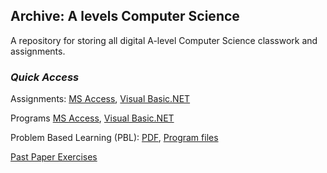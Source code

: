 ## Archive: A levels Computer Science 

A repository for storing all digital A-level Computer Science classwork and assignments.

### ***Quick Access***

Assignments:
[MS Access](https://github.com/MuhammadAbbas010/A-Levels_Archive/tree/main/Assignment/Access),
[Visual Basic.NET](https://github.com/MuhammadAbbas010/A-Levels_Archive/tree/main/Assignment/Visual%20Basic)

Programs
[MS Access](https://github.com/MuhammadAbbas010/A-Levels_Archive/tree/main/Programs/Microsoft%20Access),
[Visual Basic.NET](https://github.com/MuhammadAbbas010/A-Levels_Archive/tree/main/Programs/Visual%20Basic)

Problem Based Learning (PBL):
[PDF](https://github.com/MuhammadAbbas010/A-Levels_Archive/tree/main/Problem%20Based%20Lessons/Program%20Based%20Learning%20-%20Files),
[Program files](https://github.com/MuhammadAbbas010/A-Levels_Archive/tree/main/Problem%20Based%20Lessons/%CE%A9%20Program%20Based%20Learning%20-%20Programs)

[Past Paper Exercises](https://github.com/MuhammadAbbas010/A-Levels_Archive/tree/main/Past%20Paper%20Programs)

